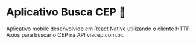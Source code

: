 # Aplicativo ​Busca CEP :mobile_phone_off:

Aplicativo mobile desenvolvido em React Native utilizando o cliente HTTP Axios para buscar o CEP na API viacep.com.br.
